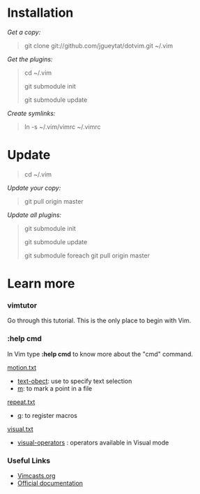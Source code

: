 Installation
============

*Get a copy:*

> git clone git://github.com/jgueytat/dotvim.git ~/.vim

*Get the plugins:*

> cd ~/.vim
>
> git submodule init
>
> git submodule update

*Create symlinks:*

> ln -s ~/.vim/vimrc ~/.vimrc

Update
======

> cd ~/.vim

*Update your copy:*

> git pull origin master

*Update all plugins:*

> git submodule init 
> 
> git submodule update
> 
> git submodule foreach git pull origin master

Learn more
==========

### vimtutor

Go through this tutorial. This is the only place to begin with Vim.

### :help cmd

In Vim type **:help cmd** to know more about the "cmd" command.

[motion.txt](http://vimdoc.sourceforge.net/htmldoc/motion.html "Vim documentation: motion")

- [text-obect](http://vimdoc.sourceforge.net/htmldoc/motion.html#text-objects): use to specify text selection
- [m](http://vimdoc.sourceforge.net/htmldoc/motion.html#mark): to mark a point in a file

[repeat.txt](http://vimdoc.sourceforge.net/htmldoc/repeat.html "Vim documentation: repeat")

- [q](http://vimdoc.sourceforge.net/htmldoc/repeat.html#complex-repeat): to register macros

[visual.txt](http://vimdoc.sourceforge.net/htmldoc/visual.html "Vim documentation: visual")

- [visual-operators](http://vimdoc.sourceforge.net/htmldoc/visual.html#visual-operators) : operators available in Visual mode


### Useful Links

- [Vimcasts.org](http://vimcasts.org/ "A few short videos to love Vim!")
- [Official documentation](http://vimdoc.sourceforge.net/htmldoc/ "This should be the equivalent of :help")

